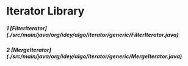 # Iterator Library
##### 1 [FilterIterator] (./src/main/java/org/idey/algo/iterator/generic/FilterIterator.java)
##### 2 [MergeIterator] (./src/main/java/org/idey/algo/iterator/generic/MergeIterator.java)
